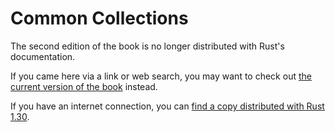 # Common Collections

The second edition of the book is no longer distributed with Rust's documentation.

If you came here via a link or web search, you may want to check out [the current
version of the book](../ch08-00-common-collections.html) instead.

If you have an internet connection, you can [find a copy distributed with
Rust
1.30](https://doc.rust-lang.org/1.30.0/book/second-edition/ch08-00-common-collections.html).